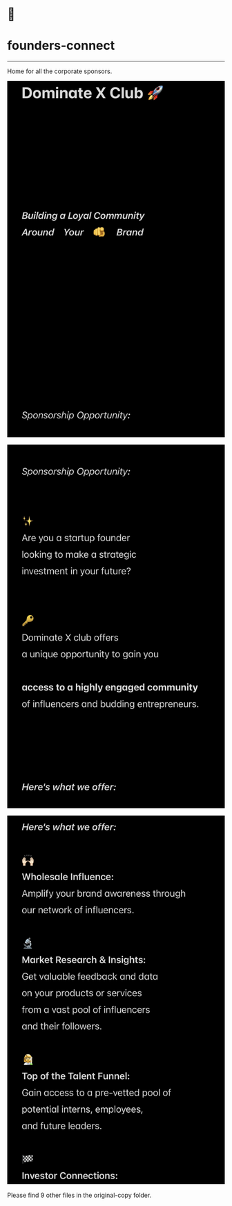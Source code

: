 # 🤝 
# founders-connect
---
Home for all the corporate sponsors.


![Cover](/original-copy/IMG_7633.jpeg)

![1](/original-copy/IMG_7634.jpeg)

![2](/original-copy/IMG_7635.jpeg)

Please find 9 other files in the original-copy folder. 